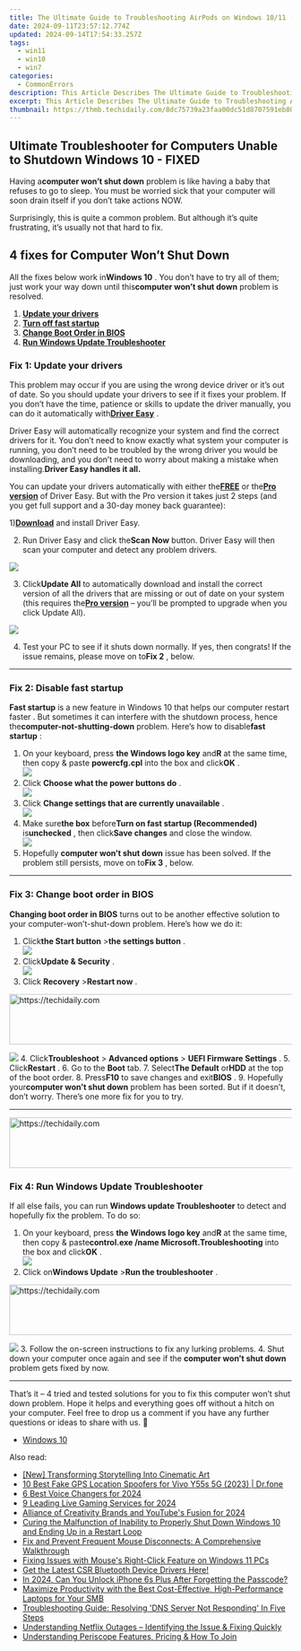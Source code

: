 ```yaml
---
title: The Ultimate Guide to Troubleshooting AirPods on Windows 10/11 - 2024 Update
date: 2024-09-11T23:57:12.774Z
updated: 2024-09-14T17:54:33.257Z
tags:
  - win11
  - win10
  - win7
categories:
  - CommonErrors
description: This Article Describes The Ultimate Guide to Troubleshooting AirPods on Windows 10/11 - 2024 Update
excerpt: This Article Describes The Ultimate Guide to Troubleshooting AirPods on Windows 10/11 - 2024 Update
thumbnail: https://thmb.techidaily.com/8dc75739a23faa00dc51d8707591eb801ba8ab3b385169c77c7289604800839b.jpg
---
```


## Ultimate Troubleshooter for Computers Unable to Shutdown Windows 10 - FIXED

Having a**computer won’t shut down** problem is like having a baby that refuses to go to sleep. You must be worried sick that your computer will soon drain itself if you don’t take actions NOW.

 Surprisingly, this is quite a common problem. But although it’s quite frustrating, it’s usually not that hard to fix.

## 4 fixes for C**omputer Won’t Shut Down**

 All the fixes below work in**Windows 10** . You don’t have to try all of them; just work your way down until this**computer won’t shut down** problem is resolved.

1. **[Update your drivers](https://tools.techidaily.com/drivereasy/download/)**
2. **[Turn off fast startup](https://tools.techidaily.com/drivereasy/download/)**
3. **[Change Boot Order in BIOS](https://tools.techidaily.com/drivereasy/download/)**
4. **[Run Windows Update Troubleshooter](https://tools.techidaily.com/drivereasy/download/)**

### Fix 1: Update your drivers

 This problem may occur if you are using the wrong device driver or it’s out of date. So you should update your drivers to see if it fixes your problem. If you don’t have the time, patience or skills to update the driver manually, you can do it automatically with[**Driver Easy**](https://tools.techidaily.com/drivereasy/download/) .

 Driver Easy will automatically recognize your system and find the correct drivers for it. You don’t need to know exactly what system your computer is running, you don’t need to be troubled by the wrong driver you would be downloading, and you don’t need to worry about making a mistake when installing.**Driver Easy handles it all.**

 You can update your drivers automatically with either the[**FREE**](https://tools.techidaily.com/drivereasy/download/) or the[**Pro version**](https://tools.techidaily.com/drivereasy/download/) of Driver Easy. But with the Pro version it takes just 2 steps (and you get full support and a 30-day money back guarantee):

 1)[**Download**](https://tools.techidaily.com/drivereasy/download/) and install Driver Easy.

 2) Run Driver Easy and click the**Scan Now** button. Driver Easy will then scan your computer and detect any problem drivers.

![](https://images.drivereasy.com/wp-content/uploads/2019/08/image-221.png)

 3) Click**Update All** to automatically download and install the correct version of all the drivers that are missing or out of date on your system (this requires the[**Pro version**](https://tools.techidaily.com/drivereasy/download/) – you’ll be prompted to upgrade when you click Update All).

![](https://images.drivereasy.com/wp-content/uploads/2019/08/image-222.png)

 4) Test your PC to see if it shuts down normally. If yes, then congrats! If the issue remains, please move on to**Fix 2** , below.

---

### Fix 2: Disable fast startup

**Fast startup**  is a new feature in Windows 10 that helps our computer restart faster . But sometimes it can interfere with the shutdown process, hence the**computer-not-shutting-down** problem. Here’s how to disable**fast startup** :

1. On your keyboard, press **the Windows logo key**   and**R** at the same time, then copy & paste **powercfg.cpl** into the box and click**OK** .  
![](https://images.drivereasy.com/wp-content/uploads/2018/06/img_5b18a767ca59d.png)
2. Click **Choose what the power buttons do** .  
![](https://images.drivereasy.com/wp-content/uploads/2018/06/img_5b18a3badd41c.jpg)
3. Click **Change settings that are currently unavailable** .  
![](https://images.drivereasy.com/wp-content/uploads/2018/06/img_5b18a400297e5.jpg)
4. Make sure**the box** before**Turn on fast startup (Recommended)** is**unchecked** , then click**Save changes** and close the window.  
![](https://images.drivereasy.com/wp-content/uploads/2018/06/img_5b18a54d8f96d.jpg)
5. Hopefully **computer won’t shut down** issue has been solved. If the problem still persists, move on to**Fix 3** , below.

---

### Fix 3: Change boot order in BIOS

**Changing boot order in BIOS** turns out to be another effective solution to your computer-won’t-shut-down problem. Here’s how we do it:

1. Click**the Start button**  \>**the settings button** .  
![](https://images.drivereasy.com/wp-content/uploads/2018/06/img_5b18b55bb2129.jpg)
2. Click**Update & Security** .  
![](https://images.drivereasy.com/wp-content/uploads/2018/06/img_5b18cb374f90f.jpg)
3. Click **Recovery** \>**Restart now** .  

<!-- affiliate ads begin -->
<a href="https://appsumo.8odi.net/c/5597632/2123737/7443" target="_top" id="2123737">
  <img src="//a.impactradius-go.com/display-ad/7443-2123737" border="0" alt="https://techidaily.com" width="728" height="90"/>
</a>
<img height="0" width="0" src="https://appsumo.8odi.net/i/5597632/2123737/7443" style="position:absolute;visibility:hidden;" border="0" />
<!-- affiliate ads end -->

![](https://images.drivereasy.com/wp-content/uploads/2018/06/img_5b18cbd3abfd3.jpg)
4. Click**Troubleshoot** \> **Advanced options** \> **UEFI Firmware Settings** .
5. Click**Restart** .
6. Go to the **Boot** tab.
7. Select**The Default** or**HDD** at the top of the boot order.
8. Press**F10** to save changes and exit**BIOS** .
9. Hopefully your**computer won’t shut down** problem has been sorted. But if it doesn’t, don’t worry. There’s one more fix for you to try.

---

<!-- affiliate ads begin -->
<a href="https://ephamedtechinc.pxf.io/c/5597632/2137203/26400" target="_top" id="2137203">
  <img src="//a.impactradius-go.com/display-ad/26400-2137203" border="0" alt="https://techidaily.com" width="728" height="90"/>
</a>
<img height="0" width="0" src="https://ephamedtechinc.pxf.io/i/5597632/2137203/26400" style="position:absolute;visibility:hidden;" border="0" />
<!-- affiliate ads end -->

### Fix 4: Run Windows Update Troubleshooter

 If all else fails, you can run **Windows update Troubleshooter** to detect and hopefully fix the problem. To do so:

1. On your keyboard, press **the Windows logo key** and**R** at the same time, then copy & paste**control.exe /name Microsoft.Troubleshooting**  into the box and click**OK** .  
![](https://images.drivereasy.com/wp-content/uploads/2018/06/img_5b18cf9a8ee61.png)
2. Click on**Windows Update** \>**Run the troubleshooter** .  

<!-- affiliate ads begin -->
<a href="https://ephamedtechinc.pxf.io/c/5597632/2130530/26400" target="_top" id="2130530">
  <img src="//a.impactradius-go.com/display-ad/26400-2130530" border="0" alt="https://techidaily.com" width="728" height="90"/>
</a>
<img height="0" width="0" src="https://ephamedtechinc.pxf.io/i/5597632/2130530/26400" style="position:absolute;visibility:hidden;" border="0" />
<!-- affiliate ads end -->

![](https://images.drivereasy.com/wp-content/uploads/2018/06/img_5b18cff93cfa2.jpg)
3. Follow the on-screen instructions to fix any lurking problems.
4. Shut down your computer once again and see if the **computer won’t shut down** problem gets fixed by now.

---

 That’s it – 4 tried and tested solutions for you to fix this computer won’t shut down problem. Hope it helps and everything goes off without a hitch on your computer. Feel free to drop us a comment if you have any further questions or ideas to share with us. 🙂

* [Windows 10](https://tools.techidaily.com/drivereasy/download/)

<ins class="adsbygoogle"
     style="display:block"
     data-ad-format="autorelaxed"
     data-ad-client="ca-pub-7571918770474297"
     data-ad-slot="1223367746"></ins>

<ins class="adsbygoogle"
     style="display:block"
     data-ad-client="ca-pub-7571918770474297"
     data-ad-slot="8358498916"
     data-ad-format="auto"
     data-full-width-responsive="true"></ins>

<span class="atpl-alsoreadstyle">Also read:</span>
<div><ul>
<li><a href="https://some-tips.techidaily.com/new-transforming-storytelling-into-cinematic-art/"><u>[New] Transforming Storytelling Into Cinematic Art</u></a></li>
<li><a href="https://location-fake.techidaily.com/10-best-fake-gps-location-spoofers-for-vivo-y55s-5g-2023-drfone-by-drfone-virtual-android/"><u>10 Best Fake GPS Location Spoofers for Vivo Y55s 5G (2023) | Dr.fone</u></a></li>
<li><a href="https://ai-voice.techidaily.com/6-best-voice-changers-for-2024/"><u>6 Best Voice Changers for 2024</u></a></li>
<li><a href="https://extra-lessons.techidaily.com/9-leading-live-gaming-services-for-2024/"><u>9 Leading Live Gaming Services for 2024</u></a></li>
<li><a href="https://extra-tips.techidaily.com/alliance-of-creativity-brands-and-youtubes-fusion-for-2024/"><u>Alliance of Creativity Brands and YouTube's Fusion for 2024</u></a></li>
<li><a href="https://common-error.techidaily.com/curing-the-malfunction-of-inability-to-properly-shut-down-windows-10-and-ending-up-in-a-restart-loop/"><u>Curing the Malfunction of Inability to Properly Shut Down Windows 10 and Ending Up in a Restart Loop</u></a></li>
<li><a href="https://common-error.techidaily.com/fix-and-prevent-frequent-mouse-disconnects-a-comprehensive-walkthrough/"><u>Fix and Prevent Frequent Mouse Disconnects: A Comprehensive Walkthrough</u></a></li>
<li><a href="https://common-error.techidaily.com/fixing-issues-with-mouses-right-click-feature-on-windows-11-pcs/"><u>Fixing Issues with Mouse's Right-Click Feature on Windows 11 PCs</u></a></li>
<li><a href="https://win-amazing.techidaily.com/get-the-latest-csr-bluetooth-device-drivers-here/"><u>Get the Latest CSR Bluetooth Device Drivers Here!</u></a></li>
<li><a href="https://ios-unlock.techidaily.com/in-2024-can-you-unlock-iphone-6s-plus-after-forgetting-the-passcode-by-drfone-ios/"><u>In 2024, Can You Unlock iPhone 6s Plus After Forgetting the Passcode?</u></a></li>
<li><a href="https://buynow-marvelous.techidaily.com/maximize-productivity-with-the-best-cost-effective-high-performance-laptops-for-your-smb/"><u>Maximize Productivity with the Best Cost-Effective, High-Performance Laptops for Your SMB</u></a></li>
<li><a href="https://common-error.techidaily.com/troubleshooting-guide-resolving-dns-server-not-responding-in-five-steps/"><u>Troubleshooting Guide: Resolving 'DNS Server Not Responding' In Five Steps</u></a></li>
<li><a href="https://common-error.techidaily.com/understanding-netflix-outages-identifying-the-issue-and-fixing-quickly/"><u>Understanding Netflix Outages – Identifying the Issue & Fixing Quickly</u></a></li>
<li><a href="https://fox-helps.techidaily.com/understanding-periscope-features-pricing-and-how-to-join/"><u>Understanding Periscope Features, Pricing & How To Join</u></a></li>
</ul></div>

